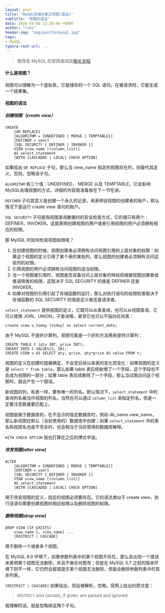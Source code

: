 ```yaml
---
layout: post
title: "MySQL存储对象之视图(语法)"
subtitle: "视图的语法"
data: 2020-03-05 22:20:00 +0800
author: "riki"
header-img: "img/postfm/mysql.jpg"
tags:
- MySQL
typora-root-url: ...
---
```


> 推荐去 MySQL 的官网查阅其[相关文档](https://dev.mysql.com/doc/refman/8.0/en/)

#### 什么是视图？

视图可以理解为一个虚拟表，它是储存的一个 SQL 语句，在被请求时，它能生成一个结果集。

#### 视图的语法

##### 创建视图（create view）

```mysql
CREATE
    [OR REPLACE]
    [ALGORITHM = {UNDEFINED | MERGE | TEMPTABLE}]
    [DEFINER = user]
    [SQL SECURITY { DEFINER | INVOKER }]
    VIEW view_name [(column_list)]
    AS select_statement
    [WITH [CASCADED | LOCAL] CHECK OPTION]
```

如果给出 `OR REPLACE` 子句，那么当 view_name 指定的视图存在时，则替代其定义，否则，忽略该子句。

`ALGORITHM` 有三个值：UNDEFINED， MERGE 以及 TEMPTABLE，它会影响MySQL处理视图的方式，详细的内容我准备放在下一节在讲。

`DEFINER` 子句其意义是创建一个永久的记录，来表明该视图的创建者的账户，默认情况下是运行 create view 语句的账户。

`SQL SECURITY` 子句是指视图查询数据时的安全检查方式，它的值只有两个：DEFINER，INVOKER，这就表明创建视图的用户或者引用视图的用户必须拥有相应的权限。

那 MySQL 时如何检查视图权限呢？

1. 在创建视图的时候，视图创建者必须拥有访问视图引用的上层对象的权限：如果这个视图的定义引用了某个表的某些列，那么视图的创建者必须拥有访问这些列的权限。
2. 引用视图的用户必须拥有访问视图的适当权限。
3. 当一个视图被引用时，视图是否具备访问上层对象的特权将根据视图创建者或者调用者的权限，这取决于 SQL SECURITY 的值是 DEFINER 还是 INVOKER。
4. 如果对视图的引用引起了存储函数的运行，那么对执行语句的权限检查取决于存储函数的 SQL SECURITY 的值是定义者还是请求者。

`select_statement` 提供视图的定义，它既可以从表查询，也可以从视图查询，它可以使用 JOIN，UNION，子查询等，甚至它也可以不指向任何表：

`create view v_today (today) as select current_date;`

由于 MySQL 不提供计算列，视图可能是一个好的方法用来提供计算列：

```MySQL
CREATE TABLE t (qty INT, price INT);
INSERT INTO t VALUES(3, 50);
CREATE VIEW v AS SELECT qty, price, qty*price AS value FROM t;
```

视图的定义在创建时就被确定，不会受后续以来表的变化而变化：如果视图的定义是 `select * from table`，那么如果 table 表后续新增了一个字段，这个字段也不会成为视图的一部分；如果 table 表后续删除了一个字段，那么当试图访问这个视图时，就会产生一个错误。

新视图的列，和表一样，要有唯一的列名。默认情况下，`select_statement` 中的查询列名被当作视图的列名，当然也可以通过 `column_list` 来指定列名，但是一定要注意数量要匹配上。

视图是属于数据库的，在不显示的指定数据库时，例如 db_name.view_name，那么新视图在默认（当前使用的）数据库中创建；如果 `select_statement` 中的表名和视图名也是不完全的，也会相当于当前使用的数据库解释。

`WITH CHECK OPTION` 我也打算在之后的博文中说。

##### 改变视图(alter view)

```mysql
ALTER
    [ALGORITHM = {UNDEFINED | MERGE | TEMPTABLE}]
    [DEFINER = user]
    [SQL SECURITY { DEFINER | INVOKER }]
    VIEW view_name [(column_list)]
    AS select_statement
    [WITH [CASCADED | LOCAL] CHECK OPTION]
```

用于改变视图的定义，指定的视图必须要存在。它的语法类似于 create view，执行该语句需要创建视图的相应权限以及删除视图的权限。

##### 删除视图(drop view)

```mysql
DROP VIEW [IF EXISTS]
    view_name [, view_name] ...
    [RESTRICT | CASCADE]
```

用于删除一个或者多个视图。

在 MySQL 8.0 环境下，如果参数列表中的某个视图不存在，那么会出现一个错误来表明某个视图无法删除，并且不做任何更改；但是在 MySQL 5.7 之前的版本环境下则不一样，它仍然会报错提示某个视图无法删除，但是会删除参数列表中的其余列表。

`[RESTRICT | CASCADE]` 如果给出，则会被解析，忽略。官网上给出的原文是：

>  `RESTRICT` and `CASCADE`, if given, are parsed and ignored. 

我理解的话，就是忽略掉这两个子句。
